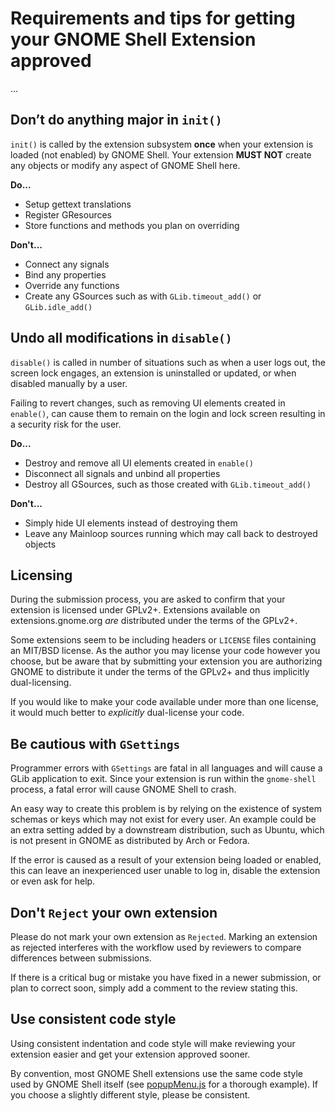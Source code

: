 # Requirements and tips for getting your GNOME Shell Extension approved

...

## Don’t do anything major in `init()`

`init()` is called by the extension subsystem **once** when your extension is
loaded (not enabled) by GNOME Shell. Your extension **MUST NOT** create any
objects or modify any aspect of GNOME Shell here.

**Do...**

* Setup gettext translations
* Register GResources
* Store functions and methods you plan on overriding

**Don't...**

* Connect any signals
* Bind any properties
* Override any functions
* Create any GSources such as with `GLib.timeout_add()` or `GLib.idle_add()`


## Undo all modifications in `disable()`

`disable()` is called in number of situations such as when a user logs out, the
screen lock engages, an extension is uninstalled or updated, or when disabled
manually by a user.

Failing to revert changes, such as removing UI elements created in `enable()`,
can cause them to remain on the login and lock screen resulting in a security
risk for the user.

**Do...**

* Destroy and remove all UI elements created in `enable()`
* Disconnect all signals and unbind all properties
* Destroy all GSources, such as those created with `GLib.timeout_add()`

**Don't...**

* Simply hide UI elements instead of destroying them
* Leave any Mainloop sources running which may call back to destroyed objects


## Licensing

During the submission process, you are asked to confirm that your extension is
licensed under GPLv2+. Extensions available on extensions.gnome.org *are*
distributed under the terms of the GPLv2+.

Some extensions seem to be including headers or `LICENSE` files containing an
MIT/BSD license. As the author you may license your code however you choose, but
be aware that by submitting your extension you are authorizing GNOME to
distribute it under the terms of the GPLv2+ and thus implicitly dual-licensing.

If you would like to make your code available under more than one license, it
would much better to *explicitly* dual-license your code.


## Be cautious with `GSettings`

Programmer errors with `GSettings` are fatal in all languages and will cause a
GLib application to exit. Since your extension is run within the `gnome-shell`
process, a fatal error will cause GNOME Shell to crash.

An easy way to create this problem is by relying on the existence of system
schemas or keys which may not exist for every user. An example could be an extra
setting added by a downstream distribution, such as Ubuntu, which is not present
in GNOME as distributed by Arch or Fedora.

If the error is caused as a result of your extension being loaded or enabled,
this can leave an inexperienced user unable to log in, disable the extension or
even ask for help.


## Don't `Reject` your own extension

Please do not mark your own extension as `Rejected`. Marking an extension as
rejected interferes with the workflow used by reviewers to compare differences
between submissions.

If there is a critical bug or mistake you have fixed in a newer submission, or
plan to correct soon, simply add a comment to the review stating this.


## Use consistent code style

Using consistent indentation and code style will make reviewing your extension
easier and get your extension approved sooner.

By convention, most GNOME Shell extensions use the same code style used by GNOME
Shell itself (see [popupMenu.js][popupMenu-js] for a thorough example). If you
choose a slightly different style, please be consistent.

[popupMenu-js]: https://gitlab.gnome.org/GNOME/gnome-shell/blob/master/js/ui/popupMenu.js

